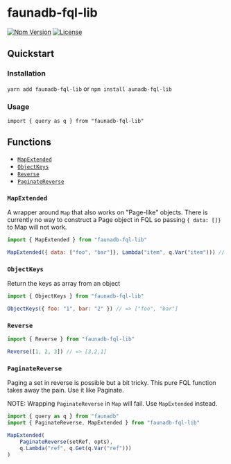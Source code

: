 # faunadb-fql-lib

[![Npm Version](https://img.shields.io/npm/v/faunadb-fql-lib)](https://www.npmjs.com/package/faunadb-fql-lib)
[![License](https://img.shields.io/npm/l/faunadb-fql-lib)](https://raw.githubusercontent.com/shiftx/faunadb-fql-lib/master/LICENSE)

## Quickstart

### Installation

`yarn add faunadb-fql-lib` or `npm install aunadb-fql-lib`

### Usage

```
import { query as q } from "faunadb-fql-lib"
```

## Functions

* [`MapExtended`](`#MapExtended`)
* [`ObjectKeys`](`#ObjectKeys`)
* [`Reverse`](`#Reverse`)
* [`PaginateReverse`](`#PaginateReverse`)

### `MapExtended`

A wrapper around `Map` that also works on "Page-like" objects. There is currently no way to construct a Page object
in FQL so passing `{ data: []}` to Map will not work.

```js
import { MapExtended } from "faunadb-fql-lib"

MapExtended({ data: ["foo", "bar"]}, Lambda("item", q.Var("item"))) // => ["foo", "bar"]
```

### `ObjectKeys`

Return the keys as array from an object

```js
import { ObjectKeys } from "faunadb-fql-lib"

ObjectKeys({ foo: "1", bar: "2" }) // => ["foo", "bar"]
```


### `Reverse`

```js
import { Reverse } from "faunadb-fql-lib"

Reverse([1, 2, 3]) // => [3,2,1]
```

### `PaginateReverse`

Paging a set in reverse is possible but a bit tricky. This pure FQL function takes away the pain. Use it like Paginate.

NOTE: Wrapping `PaginateReverse` in `Map` will fail. Use `MapExtended` instead.

```js
import { query as q } from "faunadb"
import { PaginateReverse, MapExtended } from "faunadb-fql-lib"

MapExtended(
    PaginateReverse(setRef, opts),
    q.Lambda("ref", q.Get(q.Var("ref")))
)
```
